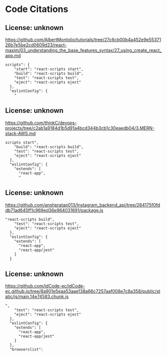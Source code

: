 # Code Citations

## License: unknown
https://github.com/AlbertMontolio/tutorials/tree/27c6cb00b4a452e9e5537126b7e5be2cd0609d23/react-maxim/03_understanding_the_base_features_syntax/27_using_create_react_app.md

```
scripts": {
    "start": "react-scripts start",
    "build": "react-scripts build",
    "test": "react-scripts test",
    "eject": "react-scripts eject"
  },
  "eslintConfig": {
    "
```


## License: unknown
https://github.com/thinkC/devops-projects/tree/c2ab1a9184d1b5d91a4bcd344b3cb1c30eaedb04/3.MERN-stack-AWS.md

```
scripts start",
    "build": "react-scripts build",
    "test": "react-scripts test",
    "eject": "react-scripts eject"
  },
  "eslintConfig": {
    "extends": [
      "react-app",
      "
```


## License: unknown
https://github.com/anshpratap013/Instagram_backend_api/tree/284175f0fddb71ad645ff1c969ed36e964031691/package.js

```
"react-scripts build",
    "test": "react-scripts test",
    "eject": "react-scripts eject"
  },
  "eslintConfig": {
    "extends": [
      "react-app",
      "react-app/jest"
    ]
  }
```


## License: unknown
https://github.com/idCode-ec/idCode-ec.github.io/tree/8a901e5eaa53aae138a66c7257aaf008e7c8a358/public/static/js/main.14e74583.chunk.js

```
",
    "test": "react-scripts test",
    "eject": "react-scripts eject"
  },
  "eslintConfig": {
    "extends": [
      "react-app",
      "react-app/jest"
    ]
  },
  "browserslist":
```

